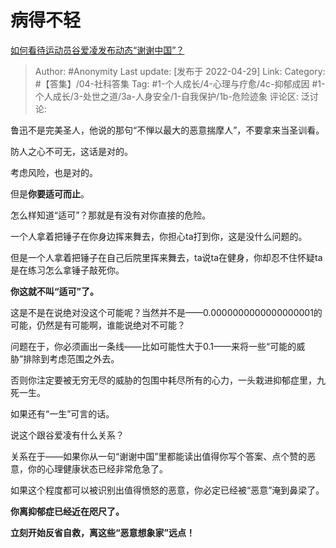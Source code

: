 # 病得不轻
[如何看待运动员谷爱凌发布动态“谢谢中国”？](https://www.zhihu.com/question/530467834/answer/2462922421)
> Author: #Anonymity
> Last update: [发布于 2022-04-29]
> Link:
> Category: #【答集】/04-社科答集
> Tag: #1-个人成长/4-心理与疗愈/4c-抑郁成因 #1-个人成长/3-处世之道/3a-人身安全/1-自我保护/1b-危险迹象
> 评论区:
> 泛讨论:

鲁迅不是完美圣人，他说的那句“不惮以最大的恶意揣摩人”，不要拿来当圣训看。

防人之心不可无，这话是对的。

考虑风险，也是对的。

但是**你要适可而止**。

怎么样知道“适可”？那就是有没有对你直接的危险。

一个人拿着把锤子在你身边挥来舞去，你担心ta打到你，这是没什么问题的。

但是一个人拿着把锤子在自己后院里挥来舞去，ta说ta在健身，你却忍不住怀疑ta是在练习怎么拿锤子敲死你。

**你这就不叫“适可”了。**

这是不是在说绝对没这个可能呢？当然并不是——0.0000000000000000001的可能，仍然是有可能啊，谁能说绝对不可能？

问题在于，你必须画出一条线——比如可能性大于0.1——来将一些“可能的威胁”排除到考虑范围之外去。

否则你注定要被无穷无尽的威胁的包围中耗尽所有的心力，一头栽进抑郁症里，九死一生。

如果还有“一生”可言的话。

说这个跟谷爱凌有什么关系？

关系在于——如果你从一句“谢谢中国”里都能读出值得你写个答案、点个赞的恶意，你的心理健康状态已经非常危急了。

如果这个程度都可以被识别出值得愤怒的恶意，你必定已经被“恶意”淹到鼻梁了。

**你离抑郁症已经近在咫尺了。**

**立刻开始反省自救，离这些“恶意想象家”远点！**
